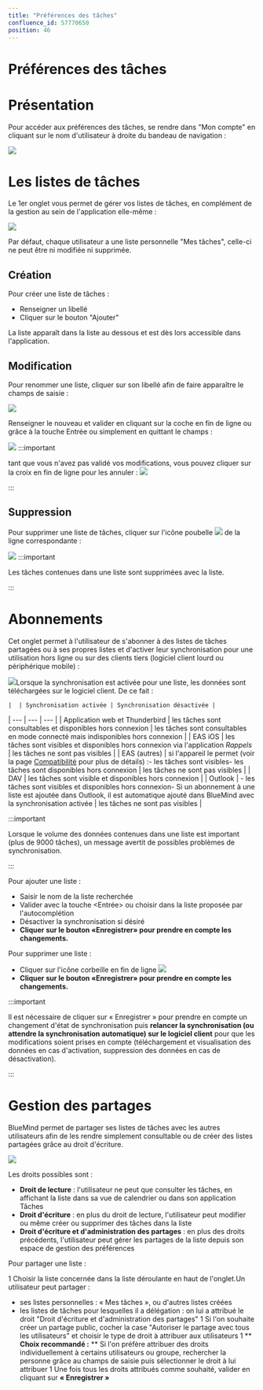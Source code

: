 ```yaml
---
title: "Préférences des tâches"
confluence_id: 57770650
position: 46
---
```

# Préférences des tâches


# Présentation

Pour accéder aux préférences des tâches, se rendre dans "Mon compte" en cliquant sur le nom d'utilisateur à droite du bandeau de navigation :

![](../../attachments/57770060/57770071.png)


# Les listes de tâches

Le 1er onglet vous permet de gérer vos listes de tâches, en complément de la gestion au sein de l'application elle-même :

![](../../attachments/57770650/57770663.png)

Par défaut, chaque utilisateur a une liste personnelle "Mes tâches", celle-ci ne peut être ni modifiée ni supprimée.

## Création

Pour créer une liste de tâches :

- Renseigner un libellé
- Cliquer sur le bouton "Ajouter"


La liste apparaît dans la liste au dessous et est dès lors accessible dans l'application.

## Modification

Pour renommer une liste, cliquer sur son libellé afin de faire apparaître le champs de saisie :

![](../../attachments/57770650/57770661.png)

Renseigner le nouveau et valider en cliquant sur la coche en fin de ligne ou grâce à la touche Entrée ou simplement en quittant le champs :

![](../../attachments/57770650/57770659.png)
:::important

tant que vous n'avez pas validé vos modifications, vous pouvez cliquer sur la croix en fin de ligne pour les annuler : ![](../../attachments/57770650/57770657.png)

:::

## Suppression

Pour supprimer une liste de tâches, cliquer sur l'icône poubelle ![](../../attachments/57769989/69896481.png) de la ligne correspondante :

![](../../attachments/57770650/57770656.png)
:::important

Les tâches contenues dans une liste sont supprimées avec la liste.

:::

# Abonnements

Cet onglet permet à l'utilisateur de s'abonner à des listes de tâches partagées ou à ses propres listes et d'activer leur synchronisation pour une utilisation hors ligne ou sur des clients tiers (logiciel client lourd ou périphérique mobile) :

![](../../attachments/57770650/57770654.png)Lorsque la synchronisation est activée pour une liste, les données sont téléchargées sur le logiciel client. De ce fait :


    |  | Synchronisation activée | Synchronisation désactivée |
| --- | --- | --- |
| Application web et Thunderbird | les tâches sont consultables et disponibles hors connexion | les tâches sont consultables en mode connecté mais indisponibles hors connexion |
| EAS iOS | les tâches sont visibles et disponibles hors connexion via l'application *Rappels* | les tâches ne sont pas visibles |
| EAS (autres) | si l'appareil le permet (voir la page [Compatibilité](Compatibilite_57770212.html) pour plus de détails) :- les tâches sont visibles- les tâches sont disponibles hors connexion | les tâches ne sont pas visibles |
| DAV | les tâches sont visible et disponibles hors connexion |
| Outlook | - les tâches sont visibles et disponibles hors connexion- Si un abonnement à une liste est ajoutée dans Outlook, il est automatique ajouté dans BlueMind avec la synchronisation activée | les tâches ne sont pas visibles |

:::important

Lorsque le volume des données contenues dans une liste est important (plus de 9000 tâches), un message avertit de possibles problèmes de synchronisation.

:::

Pour ajouter une liste :

- Saisir le nom de la liste recherchée
- Valider avec la touche &lt;Entrée> ou choisir dans la liste proposée par l'autocomplétion
- Désactiver la synchronisation si désiré
- **Cliquer sur le bouton «Enregistrer» pour prendre en compte les changements.**


Pour supprimer une liste :

- Cliquer sur l'icône corbeille en fin de ligne ![](../../attachments/57770650/57770664.png)
- **Cliquer sur le bouton «Enregistrer» pour prendre en compte les changements.**

:::important

Il est nécessaire de cliquer sur « Enregistrer » pour prendre en compte un changement d'état de synchronisation puis **relancer la synchronisation (ou attendre la synchronisation automatique) sur le logiciel client** pour que les modifications soient prises en compte (téléchargement et visualisation des données en cas d'activation, suppression des données en cas de désactivation).

:::

# Gestion des partages

BlueMind permet de partager ses listes de tâches avec les autres utilisateurs afin de les rendre simplement consultable ou de créer des listes partagées grâce au droit d'écriture.

![](../../attachments/57770650/57770652.png)

Les droits possibles sont :

- **Droit de lecture** : l'utilisateur ne peut que consulter les tâches, en affichant la liste dans sa vue de calendrier ou dans son application Tâches
- **Droit d'écriture** : en plus du droit de lecture, l'utilisateur peut modifier ou même créer ou supprimer des tâches dans la liste
- **Droit d'écriture et d'administration des partages** : en plus des droits précédents, l'utilisateur peut gérer les partages de la liste depuis son espace de gestion des préférences


Pour partager une liste :

1 Choisir la liste concernée dans la liste déroulante en haut de l'onglet.Un utilisateur peut partager :
  - ses listes personnelles : « Mes tâches », ou d'autres listes créées
  - les listes de tâches pour lesquelles il a délégation : on lui a attribué le droit "Droit d'écriture et d'administration des partages"
1 Si l'on souhaite créer un partage public, cocher la case "Autoriser le partage avec tous les utilisateurs" et choisir le type de droit à attribuer aux utilisateurs
1 ** **Choix recommandé :** ** Si l'on préfère attribuer des droits individuellement à certains utilisateurs ou groupe, rechercher la personne grâce au champs de saisie puis sélectionner le droit à lui attribuer
1 Une fois tous les droits attribués comme souhaité, valider en cliquant sur **« Enregistrer »**



